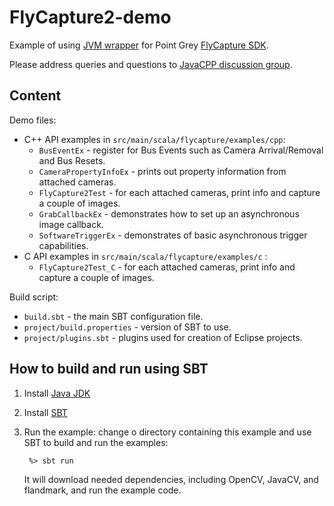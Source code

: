 FlyCapture2-demo
================

Example of using [JVM wrapper](https://github.com/bytedeco/javacpp-presets/tree/master/flycapture) for 
Point Grey [FlyCapture SDK](http://ww2.ptgrey.com/sdk/flycap).

Please address queries and questions to [JavaCPP discussion group](http://groups.google.com/group/javacpp-project).


Content
-------

Demo files:

* C++ API examples in `src/main/scala/flycapture/examples/cpp`:
    * `BusEventEx` - register for Bus Events such as Camera Arrival/Removal and Bus Resets.
    * `CameraPropertyInfoEx` - prints out property information from attached cameras.
    * `FlyCapture2Test` - for each attached cameras, print info and capture a couple of images.
    * `GrabCallbackEx` - demonstrates how to set up an asynchronous image callback.
    * `SoftwareTriggerEx` - demonstrates of basic asynchronous trigger capabilities. 
* C API examples in `src/main/scala/flycapture/examples/c` :
    * `FlyCapture2Test_C` - for each attached cameras, print info and capture a couple of images.
    
Build script:

* `build.sbt` - the main SBT configuration file.
* `project/build.properties` - version of SBT to use.
* `project/plugins.sbt` - plugins used for creation of Eclipse projects.



How to build and run using SBT
------------------------------

1. Install [Java JDK](http://www.oracle.com/technetwork/java/javase/downloads/index.html)

2. Install [SBT](http://www.scala-sbt.org/)

3. Run the example: change o directory containing this example and use SBT to
   build and run the examples:

   ```
    %> sbt run
   ```

   It will download needed dependencies, including OpenCV, JavaCV, and flandmark, and run 
   the example code. 
